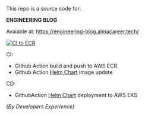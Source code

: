 This repo is a source code for:

**ENGINEERING BLOG**

Avaiable at: https://engineering-blog.almacareer.tech/

[![CI to ECR](https://github.com/almacareer/blog-content/actions/workflows/build.yml/badge.svg?branch=aws)](https://github.com/almacareer/blog-content/actions/workflows/build.yml)

CI:
- Github Action build and push to AWS ECR
- Github Action [Helm Chart](https://github.com/almacareer/engineering-blog--k8s) image update

CD:
- GithubAction [Helm Chart](https://github.com/almacareer/engineering-blog--k8s) deployment to AWS EKS

*(By Developers Experience)*
